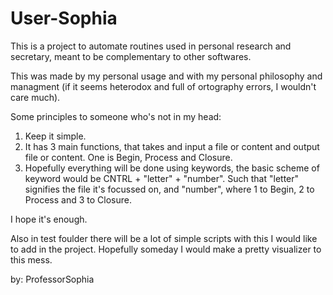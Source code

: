 # User-Sophia
This is a project to automate routines used in personal 
research and secretary, meant to be complementary to other softwares.

This was made by my personal usage and with my personal
philosophy and managment (if it seems heterodox and full
of ortography errors, I wouldn't care much).

Some principles to someone who's not in my head:

1. Keep it simple.
2. It has 3 main functions, that takes and input a file or content
and output file or content. One is Begin, Process and Closure.
3. Hopefully everything will be done using keywords, the basic scheme
of keyword would be CNTRL + "letter" + "number". Such that "letter"
signifies the file it's focussed on, and "number", where 1 to Begin,
2 to Process and 3 to Closure.

I hope it's enough. 

Also in test foulder there will be a lot of simple scripts with
this I would like to add in the project. Hopefully someday I would
make a pretty visualizer to this mess.

by: ProfessorSophia
